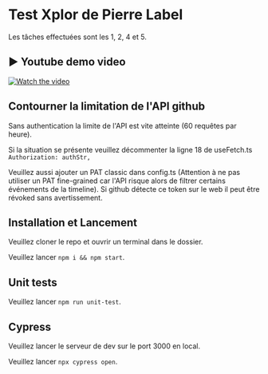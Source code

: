 # Test Xplor de Pierre Label

Les tâches effectuées sont les 1, 2, 4 et 5.

## ▶️ Youtube demo video

[![Watch the video](https://img.youtube.com/vi/16mbBtTJmXo/maxresdefault.jpg)](https://youtu.be/16mbBtTJmXo)

## Contourner la limitation de l'API github

Sans authentication la limite de l'API est vite atteinte (60 requêtes par heure).

Si la situation se présente veuillez décommenter la ligne 18 de useFetch.ts `Authorization: authStr,`

Veuillez aussi ajouter un PAT classic dans config.ts (Attention à ne pas utiliser un PAT fine-grained car l'API risque alors de filtrer certains événements de la timeline).
Si github détecte ce token sur le web il peut être révoked sans avertissement.

## Installation et Lancement

Veuillez cloner le repo et ouvrir un terminal dans le dossier.

Veuillez lancer `npm i && npm start`.

## Unit tests

Veuillez lancer `npm run unit-test`.

## Cypress

Veuillez lancer le serveur de dev sur le port 3000 en local.

Veuillez lancer `npx cypress open`.
